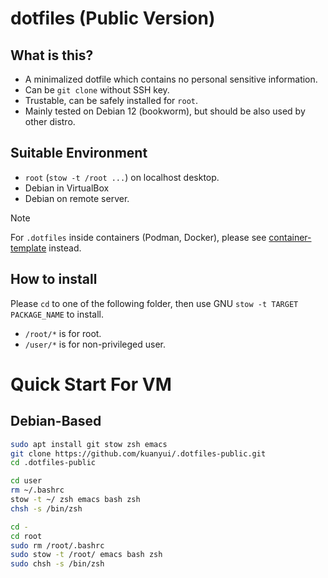 # dotfiles (Public Version)
## What is this?

- A minimalized dotfile which contains no personal sensitive information.
- Can be `git clone` without SSH key.
- Trustable, can be safely installed for `root`.
- Mainly tested on Debian 12 (bookworm), but should be also used by other distro.

## Suitable Environment
- `root` (`stow -t /root ...`) on localhost desktop.
- Debian in VirtualBox
- Debian on remote server.

> [!NOTE]
> For `.dotfiles` inside containers (Podman, Docker), please see [container-template](https://github.com/kuanyui/container-template) instead.

## How to install

Please `cd` to one of the following folder, then use GNU `stow -t TARGET PACKAGE_NAME` to install.

- `/root/*` is for root.
- `/user/*` is for non-privileged user.

# Quick Start For VM
## Debian-Based
```bash
sudo apt install git stow zsh emacs
git clone https://github.com/kuanyui/.dotfiles-public.git
cd .dotfiles-public

cd user
rm ~/.bashrc
stow -t ~/ zsh emacs bash zsh
chsh -s /bin/zsh

cd -
cd root
sudo rm /root/.bashrc
sudo stow -t /root/ emacs bash zsh
sudo chsh -s /bin/zsh
```
